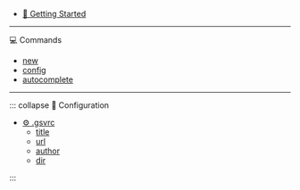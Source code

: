 - [:tada: Getting Started](pages/GettingStarted.md)

---

:computer: Commands

- [new](pages/commands/new.md)
- [config](pages/commands/config.md)
- [autocomplete](pages/commands/autocomplete.md)

---

::: collapse :wrench: Configuration

- [:gear: .gsvrc](pages/gsvrc.md)
  - [title](pages/gsvrc.md#title)
  - [url](pages/gsvrc.md#url)
  - [author](pages/gsvrc.md#author)
  - [dir](pages/gsvrc.md#dir)

:::

